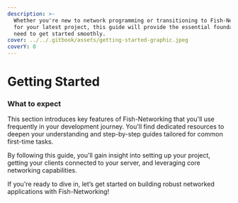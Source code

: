 ```yaml
---
description: >-
  Whether you're new to network programming or transitioning to Fish-Networking
  for your latest project, this guide will provide the essential foundation you
  need to get started smoothly.
cover: ../../.gitbook/assets/getting-started-graphic.jpeg
coverY: 0
---
```


# Getting Started

### What to expect

This section introduces key features of Fish-Networking that you'll use frequently in your development journey. You'll find dedicated resources to deepen your understanding and step-by-step guides tailored for common first-time tasks.

By following this guide, you'll gain insight into setting up your project, getting your clients connected to your server, and leveraging core networking capabilities.

If you're ready to dive in, let’s get started on building robust networked applications with Fish-Networking!
